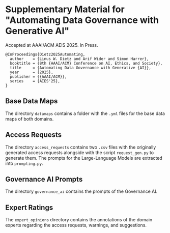 # Supplementary Material for "Automating Data Governance with Generative AI"

Accepted at AAAI/ACM AEIS 2025. In Press.

```
@InProceedings{Dietz2025Automating,
  author    = {Linus W. Dietz and Arif Wider and Simon Harrer},
  booktitle = {8th {AAAI/ACM} Conference on AI, Ethics, and Society},
  title     = {Automating Data Governance with Generative {AI}},
  year      = {2025},
  publisher = {{AAAI/ACM}},
  series    = {AIES'25},
}
```

## Base Data Maps

The directory `datamaps` contains a folder with the `.yml` files for the base data maps of both domains.

## Access Requests

The directory `access_requests` contains two `.csv` files with the originally generated access requests alongside with the script `request_gen.py` to generate them. The prompts for the Large-Language Models are extracted into `prompting.py`.

## Governance AI Prompts

The directory `governance_ai` contains the prompts of the Governance AI.

## Expert Ratings

The `expert_opinions` directory contains the annotations of the domain experts regarding the access requests, warnings, and suggestions.

